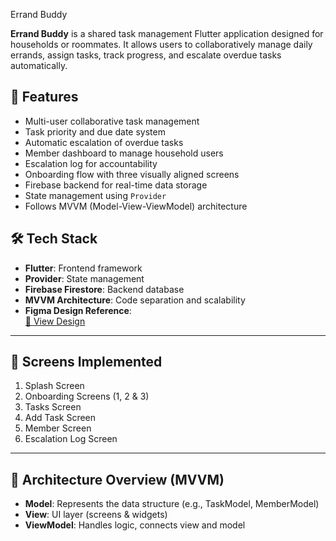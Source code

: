 Errand Buddy

**Errand Buddy** is a shared task management Flutter application designed for households or roommates. It allows users to collaboratively manage daily errands, assign tasks, track progress, and escalate overdue tasks automatically.


## 🚀 Features

- Multi-user collaborative task management  
- Task priority and due date system  
- Automatic escalation of overdue tasks  
- Member dashboard to manage household users  
- Escalation log for accountability  
- Onboarding flow with three visually aligned screens  
- Firebase backend for real-time data storage  
- State management using `Provider`  
- Follows MVVM (Model-View-ViewModel) architecture  

## 🛠 Tech Stack

- **Flutter**: Frontend framework  
- **Provider**: State management  
- **Firebase Firestore**: Backend database  
- **MVVM Architecture**: Code separation and scalability  
- **Figma Design Reference**:  
  [🔗 View Design]([https://www.figma.com/design/I8YGMJhz5H5o3QcLHw5MQu/Skill-Test-Flutter?node-id=0-1&t=ZR0ix5DS8GqjcNaK-1](https://www.figma.com/design/I8YGMJhz5H5o3QcLHw5MQu/Skill-Test-Flutter?node-id=0-1&t=ZR0ix5DS8GqjcNaK-1))

---

## 📱 Screens Implemented

1. Splash Screen  
2. Onboarding Screens (1, 2 & 3)  
3. Tasks Screen  
4. Add Task Screen  
5. Member Screen  
6. Escalation Log Screen  

---

## 🧩 Architecture Overview (MVVM)

- **Model**: Represents the data structure (e.g., TaskModel, MemberModel)  
- **View**: UI layer (screens & widgets)  
- **ViewModel**: Handles logic, connects view and model  
